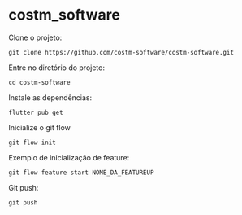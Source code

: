 # costm_software

Clone o projeto:

    git clone https://github.com/costm-software/costm-software.git

Entre no diretório do projeto:

    cd costm-software

Instale as dependências:

    flutter pub get

Inicialize o git flow

    git flow init

Exemplo de inicialização de feature:

    git flow feature start NOME_DA_FEATUREUP

Git push:

    git push

